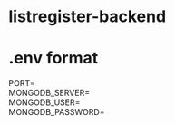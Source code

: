 # listregister-backend


# .env format
PORT=<br>
MONGODB_SERVER=<br>
MONGODB_USER=<br>
MONGODB_PASSWORD=<br>